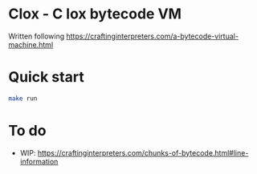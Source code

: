 # Clox - C lox bytecode VM

Written following https://craftinginterpreters.com/a-bytecode-virtual-machine.html

# Quick start
```sh
make run
```

# To do
- WIP: https://craftinginterpreters.com/chunks-of-bytecode.html#line-information
